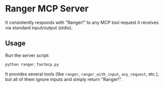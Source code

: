 # Ranger MCP Server

It consistently responds with "Ranger!" to any MCP tool request it receives via standard input/output (stdio).

## Usage

Run the server script:

```bash
python ranger_fastmcp.py
```

It provides several tools (like `ranger`, `ranger_with_input`, `any_request`, etc.), but all of them ignore inputs and simply return "Ranger!".
